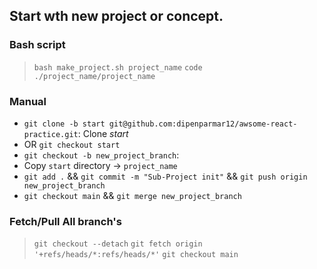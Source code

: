 

## Start wth new project or concept. 

### Bash script 
> `bash make_project.sh project_name` 
> `code ./project_name/project_name `


### Manual 

 - `git clone -b start git@github.com:dipenparmar12/awsome-react-practice.git`: Clone *start* 
 - OR `git checkout start`
 - `git checkout -b new_project_branch`:
 - Copy `start` directory -> `project_name`
 - `git add .` && `git commit -m "Sub-Project init"` && `git push origin new_project_branch`
 - `git checkout main` && `git merge new_project_branch`


### Fetch/Pull All branch's 
> `git checkout --detach`
> `git fetch origin '+refs/heads/*:refs/heads/*'`
> `git checkout main`